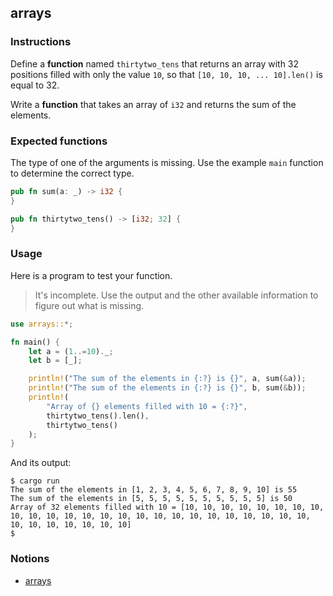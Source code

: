 ## arrays

### Instructions

Define a **function** named `thirtytwo_tens` that returns an array with 32 positions filled with only the value `10`, so that `[10, 10, 10, ... 10].len()` is equal to 32.

Write a **function** that takes an array of `i32` and returns the sum of the elements.

### Expected functions

The type of one of the arguments is missing. Use the example `main` function to determine the correct type.

```rust
pub fn sum(a: _) -> i32 {
}

pub fn thirtytwo_tens() -> [i32; 32] {
}
```

### Usage

Here is a program to test your function.

> It's incomplete. Use the output and the other available information to figure out what is missing.

```rust
use arrays::*;

fn main() {
    let a = (1..=10)._;
    let b = [_];

    println!("The sum of the elements in {:?} is {}", a, sum(&a));
    println!("The sum of the elements in {:?} is {}", b, sum(&b));
    println!(
        "Array of {} elements filled with 10 = {:?}",
        thirtytwo_tens().len(),
        thirtytwo_tens()
    );
}
```

And its output:

```console
$ cargo run
The sum of the elements in [1, 2, 3, 4, 5, 6, 7, 8, 9, 10] is 55
The sum of the elements in [5, 5, 5, 5, 5, 5, 5, 5, 5, 5] is 50
Array of 32 elements filled with 10 = [10, 10, 10, 10, 10, 10, 10, 10, 10, 10, 10, 10, 10, 10, 10, 10, 10, 10, 10, 10, 10, 10, 10, 10, 10, 10, 10, 10, 10, 10, 10, 10]
$
```

### Notions

- [arrays](https://doc.rust-lang.org/std/primitive.array.html)

